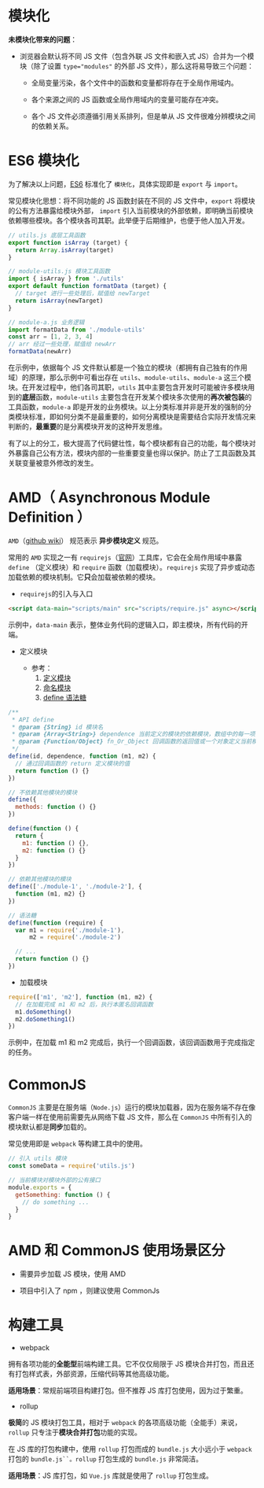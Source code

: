 # 模块化

**未模块化带来的问题**：

- 浏览器会默认将不同 JS 文件（包含外联 JS 文件和嵌入式 JS）合并为一个模块（除了设置 `type="modules"` 的外部 JS 文件），那么这将易导致三个问题：

  - 全局变量污染，各个文件中的函数和变量都将存在于全局作用域内。

  - 各个来源之间的 JS 函数或全局作用域内的变量可能存在冲突。

  - 各个 JS 文件必须遵循引用关系排列，但是单从 JS 文件很难分辨模块之间的依赖关系。

# ES6 模块化

为了解决以上问题，[ES6][es6-modules] 标准化了 `模块化`，具体实现即是 `export` 与 `import`。

常见模块化思想：将不同功能的 JS 函数封装在不同的 JS 文件中，`export` 将模块的公有方法暴露给模块外部， `import` 引入当前模块的外部依赖，即明确当前模块依赖哪些模块。各个模块各司其职。此举便于后期维护，也便于他人加入开发。

```js
// utils.js 底层工具函数
export function isArray (target) {
  return Array.isArray(target)
}

// module-utils.js 模块工具函数
import { isArray } from './utils'
export default function formatData (target) {
  // target 进行一些处理后，赋值给 newTarget
  return isArray(newTarget)
}

// module-a.js 业务逻辑
import formatData from './module-utils'
const arr = [1, 2, 3, 4]
// arr 经过一些处理，赋值给 newArr
formatData(newArr)
```

在示例中，依据每个 JS 文件默认都是一个独立的模块（都拥有自己独有的作用域）的原理，那么示例中可看出存在 `utils`、`module-utils`、`module-a` 这三个模块。在开发过程中，他们各司其职，`utils` 其中主要包含开发时可能被许多模块用到的**底层**函数，`module-utils` 主要包含在开发某个模块多次使用的**再次被包装**的工具函数，`module-a` 即是开发的业务模块。以上分类标准并非是开发的强制的分类模块标准，即如何分类不是最重要的，如何分离模块是需要结合实际开发情况来判断的，**最重要**的是分离模块开发的这种开发思维。

有了以上的分工，极大提高了代码健壮性，每个模块都有自己的功能，每个模块对外暴露自己公有方法，模块内部的一些重要变量也得以保护。防止了工具函数及其关联变量被意外修改的发生。

[es6-modules]:https://www.ecma-international.org/ecma-262/6.0/?utm_medium=social&utm_source=wechat_session&from=singlemessage&isappinstalled=0#sec-modules

# AMD（ Asynchronous Module Definition ）

`AMD`（[github wiki][amd-github]） 规范表示 **异步模块定义** 规范。

常用的 `AMD` 实现之一有 `requirejs`（[官网][requirejs-site]）工具库，它会在全局作用域中暴露 `define` （定义模块）和 `require` 函数（加载模块）。`requirejs` 实现了异步或动态加载依赖的模块机制。它**只**会加载被依赖的模块。

- `requirejs`的引入与入口

```html
<script data-main="scripts/main" src="scripts/require.js" async></script>
```

示例中，`data-main` 表示，整体业务代码的逻辑入口，即主模块，所有代码的开端。

- 定义模块

  - 参考：
    1. [定义模块][module-definition]
    2. [命名模块][named-modules]
    3. [define 语法糖][define-sugar]

```js
/**
 * API define
 * @param {String} id 模块名
 * @param {Array<String>} dependence 当前定义的模块的依赖模块，数组中的每一项为模块地址的字符串 
 * @param {Function/Object} fn_Or_Object 回调函数的返回值或一个对象定义当前模块的值
 */
define(id, dependence, function (m1, m2) {
  // 通过回调函数的 return 定义模块的值
  return function () {}
})

// 不依赖其他模块的模块
define({
  methods: function () {}
})

define(function () {
  return {
    m1: function () {},
    m2: function () {}
  }
})

// 依赖其他模块的模块
define(['./module-1', './module-2'], {
  function (m1, m2) {}
})

// 语法糖
define(function (require) {
  var m1 = require('./module-1'),
      m2 = require('./module-2')

  // ...
  return function () {}
})
```

- 加载模块

```js
require(['m1', 'm2'], function (m1, m2) {
  // 在加载完成 m1 和 m2 后，执行本匿名回调函数
  m1.doSomething()
  m2.doSomething1()
})
```
示例中，在加载 m1 和 m2 完成后，执行一个回调函数，该回调函数用于完成指定的任务。

[requirejs-site]:http://requirejs.org/

[module-definition]:http://requirejs.org/docs/api.html#define

[named-modules]:http://requirejs.org/docs/api.html#modulename

[define-sugar]:http://requirejs.org/docs/whyamd.html#sugar

[amd-github]:https://github.com/amdjs/amdjs-api/wiki/AMD

# CommonJS

`CommonJS` 主要是在服务端（`Node.js`）运行的模块加载器，因为在服务端不存在像客户端一样在使用前需要先从网络下载 JS 文件，那么在 `CommonJS` 中所有引入的模块默认都是**同步**加载的。

常见使用即是 `webpack` 等构建工具中的使用。

```js
// 引入 utils 模块
const someData = require('utils.js')

// 当前模块对模块外部的公有接口
module.exports = {
  getSomething: function () {
    // do something ...
  }
}
```

# AMD 和 CommonJS 使用场景区分

- 需要异步加载 JS 模块，使用 AMD

- 项目中引入了 npm ，则建议使用 CommonJs

# 构建工具

- webpack

拥有各项功能的**全能型**前端构建工具。它不仅仅局限于 JS 模块合并打包，而且还有打包样式表，外部资源，压缩代码等其他高级功能。

**适用场景**：常规前端项目构建打包。但不推荐 JS 库打包使用，因为过于繁重。

- rollup

**极简**的 JS 模块打包工具，相对于 `webpack` 的各项高级功能（全能手）来说，`rollup` 只专注于**模块合并打包**功能的实现。

在 JS 库的打包构建中，使用 `rollup` 打包而成的 `bundle.js` 大小远小于 `webpack` 打包的 `bundle.js``。rollup` 打包生成的 `bundle.js` 非常简洁。

**适用场景**：JS 库打包，如 `Vue.js` 库就是使用了 `rollup` 打包生成。